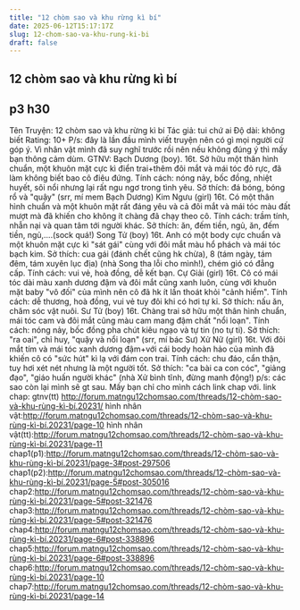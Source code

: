 ```yaml
---
title: "12 chòm sao và khu rừng kì bí"
date: 2025-06-12T15:17:17Z
slug: 12-chom-sao-va-khu-rung-ki-bi
draft: false
---
```


## 12 chòm sao và khu rừng kì bí

## p3 h30

Tên Truyện: 12 chòm sao và khu rừng kì bí
Tác giả: tui chứ ai
Độ dài: không biết
Rating: 10+
P/s: đây là lần đầu mình viết truyện nên có gì mọi người cứ góp ý. Vì nhân vật mình đã suy nghĩ trước rồi nên nếu không đúng ý thì mấy bạn thông cảm dùm.
GTNV: Bạch Dương (boy). 16t. Sở hữu một thân hình chuẩn, một khuôn mặt cực kì điển trai+thêm đôi mắt và mái tóc đỏ rực, đã làm không biết bao cô điêu đứng. Tính cách: nóng nảy, bốc đồng, nhiệt huyết, sôi nổi nhưng lại rất ngu ngơ trong tình yêu. Sở thích: đá bóng, bóng rổ và "quậy" (srr, mí mem Bạch Dương)
Kim Ngưu (girl) 16t. Có một thân hình chuẩn và một khuôn mặt rất đáng yêu và cả đôi mắt và mái tóc màu đất mượt mà đã khiến cho không ít chàng đã chạy theo cô. Tính cách: trầm tính, nhẫn nại và quan tâm tới người khác. Sở thích: ăn, đếm tiền, ngủ, ăn, đếm tiền, ngủ,....(sock quá!)
Song Tử (boy) 16t. Anh có một body cực chuẩn và một khuôn mặt cực kì "sát gái" cùng với đôi mắt màu hổ phách và mái tóc bạch kim. Sở thích: cua gái (đánh chết cũng hk chừa), 8 (tám ngày, tám đêm, tám xuyên lục địa) (nhà Song tha lỗi cho mình!), chém gió có đẳng cấp. Tính cách: vui vẻ, hoà đồng, dễ kết bạn.
Cự Giải (girl) 16t. Cô có mái tóc dài màu xanh dương đậm và đôi mắt cũng xanh luôn, cùng với khuôn mặt baby "vô đối" của mình nên cô đã hk ít lần thoát khỏi "cảnh hiểm". Tính cách: dễ thương, hoà đồng, vui vẻ tuy đôi khi có hơi tự kỉ. Sở thích: nấu ăn, chăm sóc vật nuôi.
Sư Tử (boy) 16t. Chàng trai sở hữu một thân hình chuẩn, mái tóc cam và đôi mắt cũng màu cam mang đậm chất "nổi loạn". Tính cách: nóng nảy, bốc đồng pha chút kiêu ngạo và tự tin (no tự ti). Sở thích: "ra oai", chỉ huy, "quậy và nổi loạn" (srr, mí bác Sư)
Xử Nữ (girl) 16t. Với đôi mắt tím và mái tóc xanh dương đậm+với cái body hoàn hảo của mình đã khiến cô có "sức hút" kì lạ với đám con trai. Tính cách: chu đáo, cẩn thận, tuy hơi xét nét nhưng là một người tốt. Sở thích: "ca bài ca con cóc", "giảng đạo", "giáo huấn người khác" (nhà Xử bình tĩnh, đừng manh động!)
p/s: các sao còn lại mình sẽ gt sau. Mấy bạn chỉ cho mình cách link chap với.
link chap: gtnv(tt) http://forum.matngu12chomsao.com/threads/12-chòm-sao-và-khu-rùng-kì-bí.20231/
hình nhân vật:http://forum.matngu12chomsao.com/threads/12-chòm-sao-và-khu-rùng-kì-bí.20231/page-10
hình nhân vật(tt):http://forum.matngu12chomsao.com/threads/12-chòm-sao-và-khu-rùng-kì-bí.20231/page-11
chap1(p1):http://forum.matngu12chomsao.com/threads/12-chòm-sao-và-khu-rùng-kì-bí.20231/page-3#post-297506
chap1(p2):http://forum.matngu12chomsao.com/threads/12-chòm-sao-và-khu-rùng-kì-bí.20231/page-5#post-305016
chap2:http://forum.matngu12chomsao.com/threads/12-chòm-sao-và-khu-rùng-kì-bí.20231/page-5#post-321476
chap3:http://forum.matngu12chomsao.com/threads/12-chòm-sao-và-khu-rùng-kì-bí.20231/page-5#post-321476
chap4:http://forum.matngu12chomsao.com/threads/12-chòm-sao-và-khu-rùng-kì-bí.20231/page-6#post-338896
chap5:http://forum.matngu12chomsao.com/threads/12-chòm-sao-và-khu-rùng-kì-bí.20231/page-6#post-338896
chap6:http://forum.matngu12chomsao.com/threads/12-chòm-sao-và-khu-rùng-kì-bí.20231/page-10
chap7:http://forum.matngu12chomsao.com/threads/12-chòm-sao-và-khu-rùng-kì-bí.20231/page-14